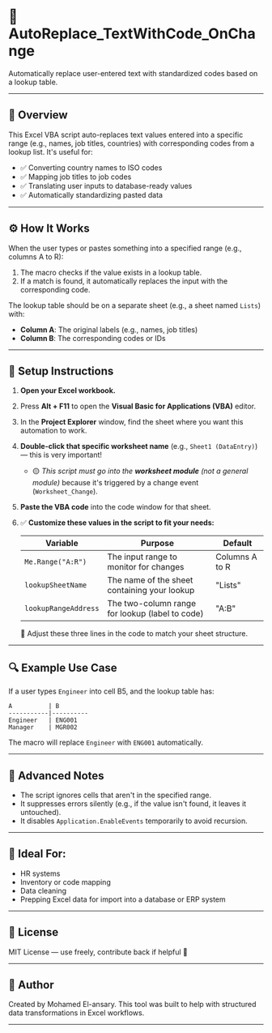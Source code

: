# 🔄 AutoReplace\_TextWithCode\_OnChange

Automatically replace user-entered text with standardized codes based on a lookup table.

---

## 📌 Overview

This Excel VBA script auto-replaces text values entered into a specific range (e.g., names, job titles, countries) with corresponding codes from a lookup list. It's useful for:

* ✅ Converting country names to ISO codes
* ✅ Mapping job titles to job codes
* ✅ Translating user inputs to database-ready values
* ✅ Automatically standardizing pasted data

---

## ⚙️ How It Works

When the user types or pastes something into a specified range (e.g., columns A to R):

1. The macro checks if the value exists in a lookup table.
2. If a match is found, it automatically replaces the input with the corresponding code.

The lookup table should be on a separate sheet (e.g., a sheet named `Lists`) with:

* **Column A**: The original labels (e.g., names, job titles)
* **Column B**: The corresponding codes or IDs

---

## 📂 Setup Instructions

1. **Open your Excel workbook.**
2. Press **Alt + F11** to open the **Visual Basic for Applications (VBA)** editor.
3. In the **Project Explorer** window, find the sheet where you want this automation to work.
4. **Double-click that specific worksheet name** (e.g., `Sheet1 (DataEntry)`) — this is very important!

   * 🟡 *This script must go into the **worksheet module** (not a general module)* because it's triggered by a change event (`Worksheet_Change`).
5. **Paste the VBA code** into the code window for that sheet.
6. ✅ **Customize these values in the script to fit your needs:**

   | Variable             | Purpose                                         | Default        |
   | -------------------- | ----------------------------------------------- | -------------- |
   | `Me.Range("A:R")`    | The input range to monitor for changes          | Columns A to R |
   | `lookupSheetName`    | The name of the sheet containing your lookup    | "Lists"        |
   | `lookupRangeAddress` | The two-column range for lookup (label to code) | "A\:B"         |

   🔧 Adjust these three lines in the code to match your sheet structure.

---

## 🔍 Example Use Case

If a user types `Engineer` into cell B5, and the lookup table has:

```
A          | B
-----------|----------
Engineer   | ENG001
Manager    | MGR002
```

The macro will replace `Engineer` with `ENG001` automatically.

---

## 🧠 Advanced Notes

* The script ignores cells that aren't in the specified range.
* It suppresses errors silently (e.g., if the value isn't found, it leaves it untouched).
* It disables `Application.EnableEvents` temporarily to avoid recursion.

---

## 🚀 Ideal For:

* HR systems
* Inventory or code mapping
* Data cleaning
* Prepping Excel data for import into a database or ERP system

---

## 📄 License

MIT License — use freely, contribute back if helpful 💙

---

## 👏 Author

Created by Mohamed El-ansary. This tool was built to help with structured data transformations in Excel workflows.

---

